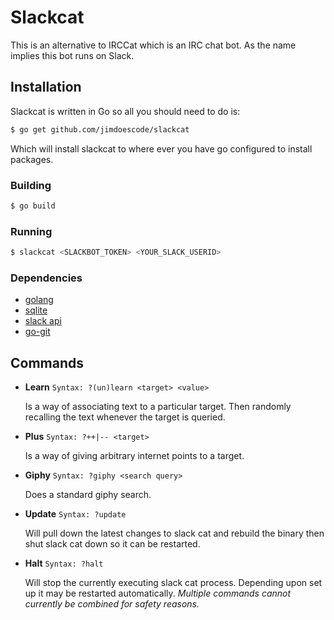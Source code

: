 Slackcat
========

This is an alternative to IRCCat which is an IRC chat bot. As the name implies this bot runs on Slack.

Installation
------------

Slackcat is written in Go so all you should need to do is:
```bash
$ go get github.com/jimdoescode/slackcat
```
Which will install slackcat to where ever you have go configured to install packages.

### Building

```bash
$ go build
```

### Running

```bash
$ slackcat <SLACKBOT_TOKEN> <YOUR_SLACK_USERID>
```

### Dependencies
- [golang](https://golang.org/)
- [sqlite](https://www.sqlite.org/)
- [slack api](https://godoc.org/github.com/nlopes/slack)
- [go-git](https://godoc.org/gopkg.in/src-d/go-git.v4)


Commands
--------

- **Learn** `Syntax: ?(un)learn <target> <value>` 

  Is a way of associating text to a particular target. Then randomly recalling the text whenever the target is queried.
- **Plus** `Syntax: ?++|-- <target>` 

  Is a way of giving arbitrary internet points to a target.
- **Giphy** `Syntax: ?giphy <search query>`

  Does a standard giphy search.
- **Update** `Syntax: ?update`

  Will pull down the latest changes to slack cat and rebuild the binary then shut slack cat down so it can be restarted.
- **Halt** `Syntax: ?halt`

  Will stop the currently executing slack cat process. Depending upon set up it may be restarted automatically.
*Multiple commands cannot currently be combined for safety reasons.*
